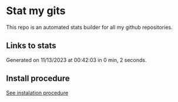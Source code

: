 # Stat my gits

This repo is an automated stats builder for all my github repositories.

## Links to stats


Generated on 11/13/2023 at 00:42:03 in 0 min, 2 seconds.

## Install procedure

[See instalation procedure](./src/install.md)
